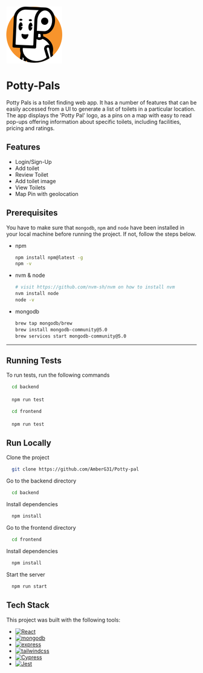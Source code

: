 ![Logo](https://raw.githubusercontent.com/AmberG31/Potty-pal/main/frontend/public/mini-logo.svg)

# Potty-Pals

Potty Pals is a toilet finding web app. It has a number of features that can be easily accessed from a UI to generate a list of toilets in a particular location. The app displays the 'Potty Pal' logo, as a pins on a map with easy to read pop-ups offering information about specific toilets, including facilities, pricing and ratings.

## Features

- Login/Sign-Up
- Add toilet
- Review Toilet
- Add toilet image
- View Toilets
- Map Pin with geolocation

## Prerequisites

You have to make sure that `mongodb`, `npm` and `node` have been installed in your local machine before running the project. If not, follow the steps below.

- npm

  ```sh
  npm install npm@latest -g
  npm -v
  ```

- nvm & node

  ```sh
  # visit https://github.com/nvm-sh/nvm on how to install nvm
  nvm install node
  node -v
  ```

- mongodb
  ```sh
  brew tap mongodb/brew
  brew install mongodb-community@5.0
  brew services start mongodb-community@5.0
  ```

---

## Running Tests

To run tests, run the following commands

```bash
  cd backend

  npm run test
```

```bash
  cd frontend

  npm run test
```

## Run Locally

Clone the project

```bash
  git clone https://github.com/AmberG31/Potty-pal
```

Go to the backend directory

```bash
  cd backend
```

Install dependencies

```bash
  npm install
```

Go to the frontend directory

```bash
  cd frontend
```

Install dependencies

```bash
  npm install
```

Start the server

```bash
  npm run start
```

## Tech Stack

This project was built with the following tools:

- [![React][react-shield]][react-url]
- [![mongodb][mongodb-shield]][mongodb-url]
- [![express][express-shield]][express-url]
- [![tailwindcss][tailwindcss-shield]][tailwindcss-url]
- [![Cypress][cypress-shield]][cypress-url]
- [![Jest][jest-shield]][jest-url]

[typescript-shield]: https://img.shields.io/badge/Typescript-3178c6?style=for-the-badge&logo=typescript&logoColor=white
[typescript-url]: https://www.typescriptlang.org/
[circleci-shield]: https://img.shields.io/badge/circleci-000000?style=for-the-badge&logo=circleci&logoColor=white
[circleci-url]: https://circleci.com/
[jest-shield]: https://img.shields.io/badge/jest-c21325?style=for-the-badge&logo=jest&logoColor=white
[jest-url]: https://jestjs.io/
[react-shield]: https://img.shields.io/badge/reactjs-20232a?style=for-the-badge&logo=react&logoColor=61dafb
[react-url]: https://reactjs.org/
[cypress-shield]: https://img.shields.io/badge/cypress-007780?style=for-the-badge&logo=cypress&logoColor=white
[cypress-url]: https://www.cypress.io/
[tailwindcss-shield]: https://img.shields.io/badge/tailwindcss-0f172a?style=for-the-badge&logo=tailwindcss&logoColor=38BDF8
[tailwindcss-url]: https://tailwindcss.com/
[mongodb-shield]: https://img.shields.io/badge/mongodb-023430?style=for-the-badge&logo=mongodb&logoColor=white
[mongodb-url]: https://www.mongodb.com/
[express-shield]: https://img.shields.io/badge/express-000000?style=for-the-badge&logo=express&logoColor=white
[express-url]: https://expressjs.com/

